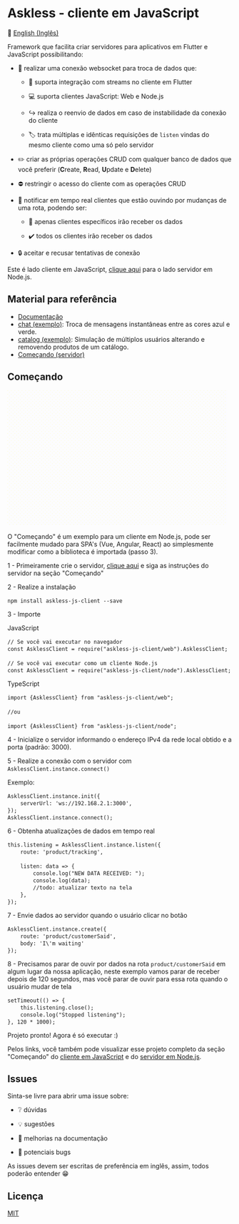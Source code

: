 # Askless - cliente em JavaScript

:checkered_flag: [English (Inglês)](README.md)

Framework que facilita criar servidores para aplicativos em Flutter e JavaScript possibilitando:

- :handshake: realizar uma conexão websocket para troca de dados que: 
 
    - :vibration_mode: suporta integração com streams no cliente em Flutter
  
    - :computer: suporta clientes JavaScript: Web e Node.js
  
    - :arrow_right_hook: realiza o reenvio de dados em caso de instabilidade
    da conexão do cliente

    - :label: trata múltiplas e idênticas requisições de `listen` vindas do mesmo cliente como uma só pelo servidor

- :pencil2: criar as próprias operações CRUD com qualquer banco de dados que você preferir (**C**reate, **R**ead, **U**pdate e **D**elete)

- :no_entry: restringir o acesso do cliente com as operações CRUD

- :mega: notificar em tempo real clientes que estão ouvindo por mudanças de uma rota, podendo ser:
    
    - :no_pedestrians: apenas clientes específicos irão receber os dados
    
    - :heavy_check_mark: todos os clientes irão receber os dados

- :lock: aceitar e recusar tentativas de conexão

Este é lado cliente em JavaScript, 
[clique aqui](https://github.com/WiseTap/askless/blob/master/README_PORTUGUES.md) para
o lado servidor em Node.js.

## Material para referência
*  [Documentação](documentation/portugues_documentacao.md)
*  [chat (exemplo)](example/chat-js/index.js): Troca de mensagens instantâneas entre as cores azul e verde.
*  [catalog (exemplo)](example/catalog-js/index.js): Simulação de múltiplos usuários alterando e removendo produtos de um catálogo.
*  [Começando (servidor)](https://github.com/WiseTap/askless/blob/master/README_PORTUGUES.md)

## Começando

![Alt Text](example/tracking-web/tracking-web-client.gif)

O "Começando" é um exemplo para um cliente em Node.js,
pode ser facilmente mudado para SPA's (Vue, Angular, React) ao simplesmente
modificar como a biblioteca é importada (passo 3).

1 - Primeiramente crie o servidor, [clique aqui](https://github.com/WiseTap/askless/blob/master/README_PORTUGUES.md) e 
siga as instruções do servidor na seção "Começando"

2 - Realize a instalação

    npm install askless-js-client --save
    
3 -  Importe

JavaScript

    // Se você vai executar no navegador
    const AsklessClient = require("askless-js-client/web").AsklessClient; 
    
    // Se você vai executar como um cliente Node.js
    const AsklessClient = require("askless-js-client/node").AsklessClient; 
    
TypeScript

    import {AsklessClient} from "askless-js-client/web";
    
    //ou
    
    import {AsklessClient} from "askless-js-client/node";


4 - Inicialize o servidor informando o endereço IPv4 da rede local obtido e a porta (padrão: 3000).


5 - Realize a conexão com o servidor com `AsklessClient.instance.connect()`
    
Exemplo:

    AsklessClient.instance.init({
        serverUrl: 'ws://192.168.2.1:3000',
    });
    AsklessClient.instance.connect();   


6 - Obtenha atualizações de dados em tempo real
 
    this.listening = AsklessClient.instance.listen({
        route: 'product/tracking',
        
        listen: data => {
            console.log("NEW DATA RECEIVED: ");
            console.log(data);
            //todo: atualizar texto na tela
        },
    });

7 - Envie dados ao servidor quando o usuário clicar no botão
 
    AsklessClient.instance.create({
        route: 'product/customerSaid',
        body: 'I\'m waiting'
    });

8 - Precisamos parar de ouvir por dados na rota `product/customerSaid` em algum lugar da nossa 
aplicação, neste exemplo vamos parar de receber depois de 120 segundos, mas você
parar de ouvir para essa rota quando o usuário mudar de tela

    setTimeout(() => {
        this.listening.close();
        console.log("Stopped listening");
    }, 120 * 1000);


Projeto pronto! Agora é só executar :)

Pelos links, você também pode visualizar esse projeto completo 
da seção "Começando" do [cliente em JavaScript](example/tracking-ts/index.ts)
e do [servidor em Node.js](https://github.com/WiseTap/askless/blob/master/example/tracking-ts/index.ts).


## Issues

Sinta-se livre para abrir uma issue sobre:

- :grey_question: dúvidas

- :bulb: sugestões

- :page_facing_up: melhorias na documentação

- :ant: potenciais bugs


As issues devem ser escritas de preferência em inglês,
assim, todos poderão entender :grin:

## Licença

[MIT](LICENSE)
